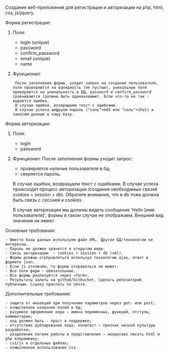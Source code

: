 Создание веб-приложения для регистрации и авторизации на php, html, css, js/jquery.

Форма регистрации:

1) Поля:
    - login (unique)
    - password
    - confirm_password
    - email (unique)
    - name
    
2) Функционал:

        После заполнения формы, уходит запрос на создание пользователя, поля проверяются на валидность (не пустые), уникальные поля проверяются на уникальность в БД, password и confirm_password сравниваются (должны быть одинаковыми). Если что-то не так - выдается ошибка.
        В случае ошибки, возвращаем текст с ошибками.
        В случае успеха шифруем пароль ("соль"+md5 или "соль"+sha1) и заносим данные в нашу базу.

Форма авторизации:

1) Поля:
    - login
    - password
2) Функционал:
    После заполнения формы уходит запрос:
    - проверяется наличие пользователя в бд;
    - сверяется пароль.

    В случае ошибки, возвращаем текст с ошибками.
    В случае успеха происходит процесс авторизации (создание необходимых связей cookies + session + db). 
    Обратите внимание, что в db тоже должна быть связь с сессией и cookies.

    В случае авторизации мы должны видеть сообщение 'Hello [имя пользователя]', формы в таком случае не отображаем.
    Внешний вид значения не имеет.

Основные требования:

    - Вместо базы данных используем файл XML. Другие БД/технологии не интересны.
    - Пароль не должен хранится в открытом виде.
    - Связь авторизации  - cookies + session + db (xml).
    - Формы должны отрправляться используя технологию ajax, ответ в формате json.
    - Если js отключён, то форма отправиться не может.
    - Все поля форм - обязательные.
    - Все формы реализуются через <form>.
    - Результаты залить на github/bitbucket. Сделать репозиторий публичным. Ссылку прислать по почте.

Дополнительные требования:

    - защита от инъекций при получении параметров через get- или post;
    - осмысленное название полей в бд;
    - разумное оформление кода – имена переменных, функций, отступы, комментарии;
    - код должен быть - прост в поддержке;
    - отсутствие дублирование кода. копипаст – признак низкой культуры разработки;
    - разделение логики работы и представления – некрасиво писать html и php вперемешку;
    - css/js в отдельных файлах;
    - осмысленное использование css.
